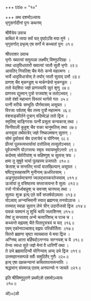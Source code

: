 +++
title = "१०"

+++
अथ दशमोऽध्यायः   
भृगुसर्गादीनां पुनः कथनम्  

श्रीमैत्रेय उवाच  
कथितं मे त्वया सर्वं यत् पृष्ठोऽसि मया मुने ।  
भृगुसर्गात् प्रभृत्य् एष सर्गो मे कथ्यतां पुनः ॥१॥  

श्रीपराशर उवाच  
भृगोः ख्यात्यां समुत्पन्ना लक्ष्मीर् विष्णुपरिग्रहः ।  
तथा धातृविधातारौ ख्यात्यां जातौ सुतौ भृगोः ॥२॥  
आयतिर् नियतिश् चैव मेरोः कन्ये महात्मनः ।  
भार्ये धातृविधात्रोस् ते तयोर् जातौ सुताव् उभौ ॥३॥  
प्राणश् चैव मृकण्डुश् च मार्कण्डेयो मृकण्डुतः ।  
ततो वेदशिरा जज्ञे प्राणस्यापि सुतं शृणु ॥४॥  
प्राणस्य द्युत्मान् पुत्रो राजवांश् च ततोऽभवत् ।  
ततो वंशो महाभाग विस्तरं भार्गवो गतः ॥५॥  
पत्नी मरीचेः सम्भूतिः पौर्णमासम् असूयत ।  
विरजाः पर्वतश् चैव तस्य पुत्रौ महात्मनः ॥६॥  
वंशसङ्कीर्तने पुत्रान् वदिष्येऽहं ततो द्विज ।  
स्मृतिश् चाङ्गिरसः पत्नी प्रसूता कन्यकास् तथा ।  
सिनीवाली कुहूश् चैव राका चानुमतिस् तथा ॥७॥  
अनसूया तथैवात्रेर् जज्ञे निष्कल्मषान् सुतान् ।  
सोमं दुर्वाससं चैव दत्तात्रेयं च योगिनम् ॥८॥  
प्रीत्यां पुलस्त्यभार्यायां दत्तोलिस् तत्सुतोऽभवत् ।  
पूर्वजन्मनि योऽगस्त्यः स्मृतः स्वायम्भुवेऽन्तरे ॥९॥  
कर्दमश् चोर्वरीयांश् च सहिष्णुश् च सुतास् त्रयः ।  
क्षमा तु सुषुवे भार्या पुलहस्य प्रजापतेः ॥१०॥  
क्रेताश् च सन्ततिर् भार्या वालखिल्यान् असूयत ।  
षष्टिपुत्रसहस्राणि मुनीनाम् ऊर्ध्वरेतसाम् ।  
अङ्गुष्ठपर्वमात्राणां ज्वलद्भास्करतेजसाम् ॥११॥  
ऊर्जायां तु वसिष्ठस्य सप्ताजायन्त वै सुताः ॥१२॥  
रजो गोत्रोर्ध्वबाहुश् च सवनश् चानघस् तथा ।  
सुतपाः शुक्र इत्य् एते सर्वे सप्तर्षयोऽमलाः ॥१३॥  
योऽसाव् अग्न्यभिमानी स्यात् ब्रह्मणस् तनयोऽग्रजः ।  
तस्मात् स्वाहा सुतान् लेभे त्रीन् उदारौजसो द्विज ॥१४॥  
पावकं पवमानं तु शुचिं चापि जलाशिनम् ॥१५॥  
तेषां तु सन्तताव् अन्ये चत्वारिंशच् च पञ्च च ।  
कथ्यन्ते वह्नयश् चैते पितापुत्रत्रयं च यत् ॥१६॥  
एवम् एकोनपञ्चाशद् वह्नयः परिकीर्तिताः ॥१७॥  
पितरो ब्रह्मणा सृष्टा व्याख्याता ये मया द्विज ।  
अग्निष्व् आत्ता बर्हिषदोऽनग्नयः साग्नयश् च ये ॥१८॥  
तेभ्यः स्वधा सुते जज्ञे मेनां वै धारिणीं तथा ।  
ते उभे ब्रह्मवादिन्यौ योगिन्याव् अप्य् उभे द्विज ॥१९॥  
उत्तमज्ञानसम्पन्ने सर्वैः समुदितैर् गुणैः ॥२०॥  
इत्य् एषा दक्षकन्यानां कथितापत्यसन्ततिः ।  
श्रद्धावान् संस्मरन्न् एताम् अनपत्न्यो न जायते ॥२१॥  

इति श्रीविष्णुपुराणे प्रथमेंऽशे दशमोऽध्यायः   
॥१०॥  

ओ)०(ओ  
